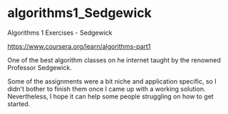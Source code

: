 # algorithms1_Sedgewick
Algorithms 1 Exercises - Sedgewick

https://www.coursera.org/learn/algorithms-part1

One of the best algorithm classes on he internet taught by the renowned Professor Sedgewick.

Some of the assignments were a bit niche and application specific, so I didn't bother to finish them once I came up with a working solution.
Nevertheless, I hope it can help some people struggling on how to get started.
